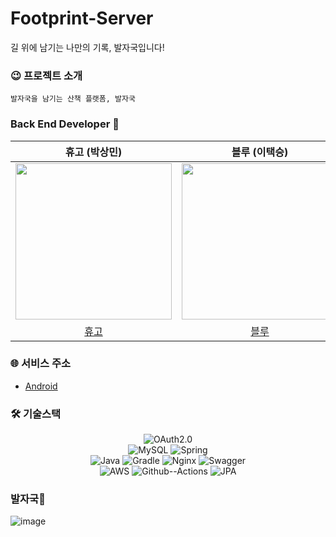 # Footprint-Server
길 위에 남기는 나만의 기록, 발자국입니다!     




### 😉 프로젝트 소개
```
발자국을 남기는 산책 플랫폼, 발자국
```





### Back End Developer 🙋

|      휴고 (박상민)      |      블루 (이택승)     |      야미 (염지원)     |   
| :-----------------: | :-----------------: | :----------------: |
| <img src="https://user-images.githubusercontent.com/79418036/185790148-ef55730e-3845-48d3-8c2a-401fd5e83c17.png" height="250"/> |<img src="https://user-images.githubusercontent.com/79418036/185790237-14e4da67-8f8c-46f6-9b01-da33f64865e0.png" width="250"/> |<img src="https://user-images.githubusercontent.com/79418036/185790268-17d1974a-b0ba-4552-b9e4-f30688eb6779.png" height="250"/> |
|   [휴고](https://github.com/minaver) |   [블루](https://github.com/dlxortmd987) | [야미](https://github.com/xx10222) |


### 🌐 서비스 주소
- [Android](https://play.google.com/store/apps/details?id=com.footprint.footprint)


### 🛠 기술스택
<div align='center'>

![OAuth2.0](https://img.shields.io/badge/-OAuth2.0-ff0000?logo=Google&logoColor=white)<br>
![MySQL](https://img.shields.io/badge/-MySQL-blue?logo=MySQL&logoColor=white&style=flat)
![Spring](https://img.shields.io/badge/-Spring-green?logo=Spring&logoColor=white&style=flat)<br>
![Java](https://img.shields.io/badge/-Java-19bad6?logo=Java&logoColor=white&style=flat)
![Gradle](https://img.shields.io/badge/-Gradle-black?logo=Gradle&logoColor=white&style=flat)
![Nginx](https://img.shields.io/badge/-Nginx-2da600?logo=NGINX&logoColor=white&style=flat)
![Swagger](https://img.shields.io/badge/-Swagger-a4ff82?logo=Swagger&logoColor=black&style=flat)<br>
![AWS](https://img.shields.io/badge/-AWS-orange?logo=Amazon%20AWS&logoColor=white&style=flat)
![Github--Actions](https://img.shields.io/badge/-Github--Actions-0006ff?logo=GitHub%20Actions&logoColor=white&style=flat)
![JPA](https://img.shields.io/badge/jpa-jpa-yellow)
  
</div>


### 발자국🐾
![image](https://user-images.githubusercontent.com/79418036/185789638-63562b93-85d4-41c1-9712-835ef691604a.png)
